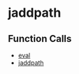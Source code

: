 # jaddpath

## Function Calls
- [eval](CSD/kCSD/ica/kCsd1D_ICA/STICA_UTIL/eval.md)
- [jaddpath](jaddpath.md)
